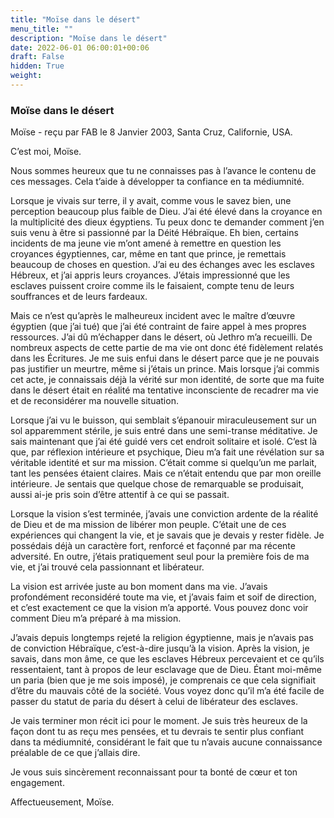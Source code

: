```yaml
---
title: "Moïse dans le désert"
menu_title: ""
description: "Moïse dans le désert"
date: 2022-06-01 06:00:01+00:06
draft: False
hidden: True
weight:
---
```

### Moïse dans le désert

Moïse - reçu par FAB le 8 Janvier 2003, Santa Cruz, Californie, USA.

C’est moi, Moïse.

Nous sommes heureux que tu ne connaisses pas à l’avance le contenu de ces messages. Cela t’aide à développer ta confiance en ta médiumnité.

Lorsque je vivais sur terre, il y avait, comme vous le savez bien, une perception beaucoup plus faible de Dieu. J’ai été élevé dans la croyance en la multiplicité des dieux égyptiens. Tu peux donc te demander comment j’en suis venu à être si passionné par la Déité Hébraïque. Eh bien, certains incidents de ma jeune vie m’ont amené à remettre en question les croyances égyptiennes, car, même en tant que prince, je remettais beaucoup de choses en question. J’ai eu des échanges avec les esclaves Hébreux, et j’ai appris leurs croyances. J’étais impressionné que les esclaves puissent croire comme ils le faisaient, compte tenu de leurs souffrances et de leurs fardeaux.

Mais ce n’est qu’après le malheureux incident avec le maître d’œuvre égyptien (que j’ai tué) que j’ai été contraint de faire appel à mes propres ressources. J’ai dû m’échapper dans le désert, où Jethro m’a recueilli. De nombreux aspects de cette partie de ma vie ont donc été fidèlement relatés dans les Écritures. Je me suis enfui dans le désert parce que je ne pouvais pas justifier un meurtre, même si j’étais un prince. Mais lorsque j’ai commis cet acte, je connaissais déjà la vérité sur mon identité, de sorte que ma fuite dans le désert était en réalité ma tentative inconsciente de recadrer ma vie et de reconsidérer ma nouvelle situation.

Lorsque j’ai vu le buisson, qui semblait s’épanouir miraculeusement sur un sol apparemment stérile, je suis entré dans une semi-transe méditative. Je sais maintenant que j’ai été guidé vers cet endroit solitaire et isolé. C’est là que, par réflexion intérieure et psychique, Dieu m’a fait une révélation sur sa véritable identité et sur ma mission. C’était comme si quelqu’un me parlait, tant les pensées étaient claires. Mais ce n’était entendu que par mon oreille intérieure. Je sentais que quelque chose de remarquable se produisait, aussi ai-je pris soin d’être attentif à ce qui se passait.

Lorsque la vision s’est terminée, j’avais une conviction ardente de la réalité de Dieu et de ma mission de libérer mon peuple. C’était une de ces expériences qui changent la vie, et je savais que je devais y rester fidèle. Je possédais déjà un caractère fort, renforcé et façonné par ma récente adversité. En outre, j’étais pratiquement seul pour la première fois de ma vie, et j’ai trouvé cela passionnant et libérateur.

La vision est arrivée juste au bon moment dans ma vie. J’avais profondément reconsidéré toute ma vie, et j’avais faim et soif de direction, et c’est exactement ce que la vision m’a apporté. Vous pouvez donc voir comment Dieu m’a préparé à ma mission.

J’avais depuis longtemps rejeté la religion égyptienne, mais je n’avais pas de conviction Hébraïque, c’est-à-dire jusqu’à la vision. Après la vision, je savais, dans mon âme, ce que les esclaves Hébreux percevaient et ce qu’ils ressentaient, tant à propos de leur esclavage que de Dieu. Étant moi-même un paria (bien que je me sois imposé), je comprenais ce que cela signifiait d’être du mauvais côté de la société. Vous voyez donc qu’il m’a été facile de passer du statut de paria du désert à celui de libérateur des esclaves.

Je vais terminer mon récit ici pour le moment. Je suis très heureux de la façon dont tu as reçu mes pensées, et tu devrais te sentir plus confiant dans ta médiumnité, considérant le fait que tu n’avais aucune connaissance préalable de ce que j’allais dire.

Je vous suis sincèrement reconnaissant pour ta bonté de cœur et ton engagement.

Affectueusement, Moïse.